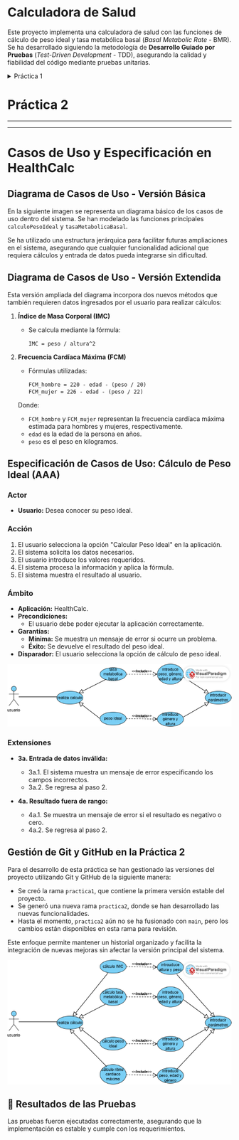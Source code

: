 # Calculadora de Salud  

Este proyecto implementa una calculadora de salud con las funciones de cálculo de peso ideal y tasa metabólica basal (*Basal Metabolic Rate* - BMR). Se ha desarrollado siguiendo la metodología de **Desarrollo Guiado por Pruebas** (*Test-Driven Development* - TDD), asegurando la calidad y fiabilidad del código mediante pruebas unitarias.

<details>
  <summary>Práctica 1</summary>

## 📌 Objetivos  
El objetivo principal ha sido implementar los métodos `idealWeight` y `basalMetabolicRate`, garantizando que funcionen correctamente a través de pruebas exhaustivas.  

### 🔹 Flujo de trabajo  
1. Definir los casos de prueba.  
2. Implementar los tests.  
3. Desarrollar los métodos y refinar el código según los resultados de los tests.  

## Introducción
En esta práctica, se ha desarrollado una calculadora de parámetros de salud siguiendo las metodologías TDD (Test-Driven Development) y el patrón AAA (Arrange, Act, Assert) en los tests. Para ello, hemos utilizado Git, GitHub, Maven y JUnit5 para la gestión del proyecto y la ejecución de las pruebas automatizadas.

### Contenidos a tener en cuenta
* idealWeight: Calcula el peso ideal de un individuo a partir de su altura y género.
* basalMetabolicRate: Estima la tasa metabólica basal utilizando peso, altura, género y edad.

## Test utilizados en idealWeight():

Todos los tests siguen el patrón AAA (Arrange, Act, Assert) para garantizar claridad y estructura en las pruebas.

* *Test de altura negativa:* testAlturaNegativaIW()
   - Arrange: Configuramos una altura negativa.
   - Act: Llamamos al método idealWeight().
   - Assert: Verificamos que se lanza la excepción esperada.

* *Test de altura demasiado baja:* testAlturaMenor()
   - Arrange: Usamos una altura por debajo del umbral mínimo (110 para hombres, 100 para mujeres).
   - Act: Ejecutamos el método.
   - Assert: Comprobamos que se lanza la excepción correspondiente.

* *Test de género incorrecto:* testGenderProblemIW()
   - Arrange: Introducimos un valor de género no válido.
   - Act: Llamamos al método idealWeight().
   - Assert: Validamos que se genera la excepción adecuada.

* *Test de géneros válidos:* CorrectGender()
   - Arrange: Probamos con todas las combinaciones correctas de género (M, W, mayúsculas y minúsculas).
   - Act: Ejecutamos el método.
   - Assert: Confirmamos que no se lanza ninguna excepción.

* *Test de altura demasiado alta:* testAlturaMayor()
   - Arrange: Introducimos una altura superior al máximo permitido (260 cm).
   - Act: Llamamos al método.
   - Assert: Comprobamos que se lanza una excepción.

* *Test de cálculo promedio (hombres y mujeres):* HombrePromedioIW() y testMujerPromedio()
   - Arrange: Usamos valores límites y el promedio.
   - Act: Ejecutamos los cálculos.
   - Assert: Validamos que los resultados sean los esperados.

## Test utilizados en basalMetabolicRate():

* *Test de peso incorrecto:* PesoIncorrecto()
   - Arrange: Valores de peso negativos o fuera del rango permitido.
   - Act: Llamamos al método.
   - Assert: Se lanza la excepción adecuada.

* *Test de altura incorrecta:* alturaIncorrecta()
   - Arrange: Usamos alturas negativas, demasiado bajas o altas.
   - Act: Ejecutamos el método.
   - Assert: Validamos las excepciones correspondientes.

* *Test de género incorrecto:* IncorrectoSexo()
   - Arrange: Géneros distintos a "M" o "W".
   - Act: Llamamos al método.
   - Assert: Confirmamos la aparición de una excepción.

* *Test de sexos válidos:* ComprobacionSexo()
   - Arrange: Probamos con los géneros correctos.
   - Act: Ejecutamos el cálculo.
   - Assert: No se debe lanzar excepción.

* *Test de valores promedio (hombres y mujeres):* testMenBMR() y testWomanBRM()
   - Arrange: Utilizamos límites y valores promedio.
   - Act: Ejecutamos la función.
   - Assert: Validamos la salida correcta.

## Ejecución de los Test
Para realizar la ejecución de Maven en Visual Studio Code, utilizamos el siguiente comando:


`mvn test`


Resultado: Todos los tests se ejecutan y pasan correctamente.

![](https://github.com/emiliosancho10/isa2025-healthcalc/blob/practica1/Captura.PNG)

## Metodología TDD en los commits
En el desarrollo, se ha seguido la metodología TDD (Test-Driven Development). Cada funcionalidad ha sido implementada creando primero los tests y, posteriormente, desarrollando el código que los satisface. Este enfoque ha quedado reflejado en el historial de commits, donde cada cambio corresponde a una nueva funcionalidad o una corrección de errores.




</details>

# Práctica 2

---


---
# **Casos de Uso y Especificación en HealthCalc**

## **Diagrama de Casos de Uso - Versión Básica**

En la siguiente imagen se representa un diagrama básico de los casos de uso dentro del sistema. Se han modelado las funciones principales `calculoPesoIdeal` y `tasaMetabolicaBasal`.

Se ha utilizado una estructura jerárquica para facilitar futuras ampliaciones en el sistema, asegurando que cualquier funcionalidad adicional que requiera cálculos y entrada de datos pueda integrarse sin dificultad.

## **Diagrama de Casos de Uso - Versión Extendida**

Esta versión ampliada del diagrama incorpora dos nuevos métodos que también requieren datos ingresados por el usuario para realizar cálculos:

1. **Índice de Masa Corporal (IMC)**  
   - Se calcula mediante la fórmula:  
     ```
     IMC = peso / altura^2
     ```

2. **Frecuencia Cardíaca Máxima (FCM)**  
   - Fórmulas utilizadas:
     ```
     FCM_hombre = 220 - edad - (peso / 20)
     FCM_mujer = 226 - edad - (peso / 22)
     ```
   
   Donde:
   - `FCM_hombre` y `FCM_mujer` representan la frecuencia cardíaca máxima estimada para hombres y mujeres, respectivamente.
   - `edad` es la edad de la persona en años.
   - `peso` es el peso en kilogramos.

## **Especificación de Casos de Uso: Cálculo de Peso Ideal (AAA)**

### **Actor**
- **Usuario:** Desea conocer su peso ideal.

### **Acción**
1. El usuario selecciona la opción "Calcular Peso Ideal" en la aplicación.
2. El sistema solicita los datos necesarios.
3. El usuario introduce los valores requeridos.
4. El sistema procesa la información y aplica la fórmula.
5. El sistema muestra el resultado al usuario.

### **Ámbito**
- **Aplicación:** HealthCalc.
- **Precondiciones:**  
  - El usuario debe poder ejecutar la aplicación correctamente.
- **Garantías:**  
  - **Mínima:** Se muestra un mensaje de error si ocurre un problema.  
  - **Éxito:** Se devuelve el resultado del peso ideal.  
- **Disparador:** El usuario selecciona la opción de cálculo de peso ideal.

![Picture 1](http://github.com/emiliosancho10/isa2025-healthcalc/blob/practica2/doc/diagrama%20de%20casos%20de%20uso%20UML%20para%20la%20calculadora%20de%20salud%20.png)

### **Extensiones**

- **3a. Entrada de datos inválida:**  
  - 3a.1. El sistema muestra un mensaje de error especificando los campos incorrectos.  
  - 3a.2. Se regresa al paso 2.  

- **4a. Resultado fuera de rango:**  
  - 4a.1. Se muestra un mensaje de error si el resultado es negativo o cero.  
  - 4a.2. Se regresa al paso 2.  

## **Gestión de Git y GitHub en la Práctica 2**

Para el desarrollo de esta práctica se han gestionado las versiones del proyecto utilizando Git y GitHub de la siguiente manera:

- Se creó la rama `practica1`, que contiene la primera versión estable del proyecto.
- Se generó una nueva rama `practica2`, donde se han desarrollado las nuevas funcionalidades.
- Hasta el momento, `practica2` aún no se ha fusionado con `main`, pero los cambios están disponibles en esta rama para revisión.

Este enfoque permite mantener un historial organizado y facilita la integración de nuevas mejoras sin afectar la versión principal del sistema.

![Picture 2](https://github.com/emiliosancho10/isa2025-healthcalc/blob/practica2/doc/diagrama%20de%20casos%20de%20uso%20UML%20para%20la%20calculadora%20de%20salud%20extendido.png)
## 🔄 Resultados de las Pruebas  

Las pruebas fueron ejecutadas correctamente, asegurando que la implementación es estable y cumple con los requerimientos.  


